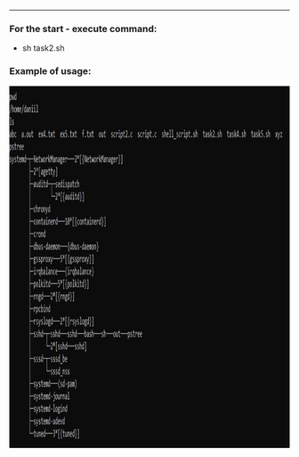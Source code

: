 ---

### For the start - execute command:
* sh task2.sh

### Example of usage:

<img src="images/1.jpg" height=650 width=900>
